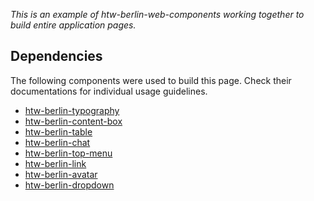 _This is an example of htw-berlin-web-components working together to build entire application pages._

## Dependencies

The following components were used to build this page. Check their documentations for individual usage guidelines.

- [htw-berlin-typography](../?path=/docs/design-system-particles-typography--typography)
- [htw-berlin-content-box](../?path=/docs/design-system-atoms-content-box)
- [htw-berlin-table](../?path=/docs/design-system-molecules-table--table)
- [htw-berlin-chat](../?path=/docs/design-system-molecules-chat--chat)
- [htw-berlin-top-menu](../?path=/docs/design-system-molecules-top-menu--standard)
- [htw-berlin-link](../?path=/docs/design-system-atoms-link--link)
- [htw-berlin-avatar](../?path=/docs/design-system-atoms-avatar--avatar)
- [htw-berlin-dropdown](../?path=/docs/design-system-molecules-dropdown-menu--dropdown-menu)
